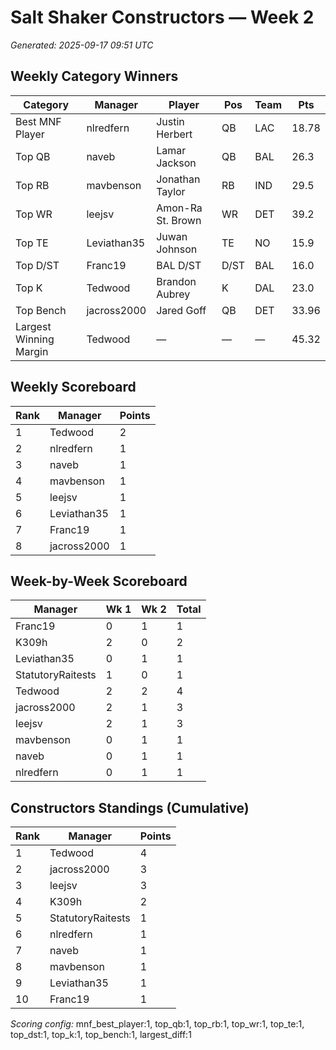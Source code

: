 # Salt Shaker Constructors — Week 2
_Generated: 2025-09-17 09:51 UTC_

## Weekly Category Winners
| Category | Manager | Player | Pos | Team | Pts |
|---|---|---|---|---|---|
| Best MNF Player | nlredfern | Justin Herbert | QB | LAC | 18.78 |
| Top QB | naveb | Lamar Jackson | QB | BAL | 26.3 |
| Top RB | mavbenson | Jonathan Taylor | RB | IND | 29.5 |
| Top WR | leejsv | Amon-Ra St. Brown | WR | DET | 39.2 |
| Top TE | Leviathan35 | Juwan Johnson | TE | NO | 15.9 |
| Top D/ST | Franc19 | BAL D/ST | D/ST | BAL | 16.0 |
| Top K | Tedwood | Brandon Aubrey | K | DAL | 23.0 |
| Top Bench | jacross2000 | Jared Goff | QB | DET | 33.96 |
| Largest Winning Margin | Tedwood | — | — | — | 45.32 |

## Weekly Scoreboard
| Rank | Manager | Points |
|---|---|---|
| 1 | Tedwood | 2 |
| 2 | nlredfern | 1 |
| 3 | naveb | 1 |
| 4 | mavbenson | 1 |
| 5 | leejsv | 1 |
| 6 | Leviathan35 | 1 |
| 7 | Franc19 | 1 |
| 8 | jacross2000 | 1 |

## Week-by-Week Scoreboard
| Manager | Wk 1 | Wk 2 | Total |
|---|---|---|---|
| Franc19 | 0 | 1 | 1 |
| K309h | 2 | 0 | 2 |
| Leviathan35 | 0 | 1 | 1 |
| StatutoryRaitests | 1 | 0 | 1 |
| Tedwood | 2 | 2 | 4 |
| jacross2000 | 2 | 1 | 3 |
| leejsv | 2 | 1 | 3 |
| mavbenson | 0 | 1 | 1 |
| naveb | 0 | 1 | 1 |
| nlredfern | 0 | 1 | 1 |

## Constructors Standings (Cumulative)
| Rank | Manager | Points |
|---|---|---|
| 1 | Tedwood | 4 |
| 2 | jacross2000 | 3 |
| 3 | leejsv | 3 |
| 4 | K309h | 2 |
| 5 | StatutoryRaitests | 1 |
| 6 | nlredfern | 1 |
| 7 | naveb | 1 |
| 8 | mavbenson | 1 |
| 9 | Leviathan35 | 1 |
| 10 | Franc19 | 1 |

_Scoring config:_ mnf_best_player:1, top_qb:1, top_rb:1, top_wr:1, top_te:1, top_dst:1, top_k:1, top_bench:1, largest_diff:1
